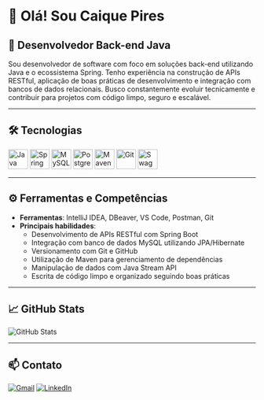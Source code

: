 # 👋 Olá! Sou Caique Pires

## 💼 Desenvolvedor Back-end Java

Sou desenvolvedor de software com foco em soluções back-end utilizando Java e o ecossistema Spring. Tenho experiência na construção de APIs RESTful, aplicação de boas práticas de desenvolvimento e integração com bancos de dados relacionais. Busco constantemente evoluir tecnicamente e contribuir para projetos com código limpo, seguro e escalável.

---

## 🛠️ Tecnologias

<p align="left">
  <img src="https://cdn.jsdelivr.net/gh/devicons/devicon/icons/java/java-original.svg" width="40" height="40" alt="Java"/>
  <img src="https://cdn.jsdelivr.net/gh/devicons/devicon/icons/spring/spring-original.svg" width="40" height="40" alt="Spring Boot"/>
  <img src="https://cdn.jsdelivr.net/gh/devicons/devicon/icons/mysql/mysql-original.svg" width="40" height="40" alt="MySQL"/>
  <img src="https://cdn.jsdelivr.net/gh/devicons/devicon/icons/postgresql/postgresql-original.svg" width="40" height="40" alt="PostgreSQL"/>
  <img src="https://cdn.jsdelivr.net/gh/devicons/devicon/icons/maven/maven-original.svg" width="40" height="40" alt="Maven"/>
  <img src="https://cdn.jsdelivr.net/gh/devicons/devicon/icons/git/git-original.svg" width="40" height="40" alt="Git"/>
 <img src="https://raw.githubusercontent.com/caiosamarone/devicons/devicon-master/icons/swagger/swagger-original.svg" width="40" height="40" alt="Swagger"/>
</p>

---

## ⚙️ Ferramentas e Competências

- **Ferramentas**: IntelliJ IDEA, DBeaver, VS Code, Postman, Git
- **Principais habilidades**:
  - Desenvolvimento de APIs RESTful com Spring Boot
  - Integração com banco de dados MySQL utilizando JPA/Hibernate
  - Versionamento com Git e GitHub
  - Utilização de Maven para gerenciamento de dependências
  - Manipulação de dados com Java Stream API
  - Escrita de código limpo e organizado seguindo boas práticas

---

## 📈 GitHub Stats

![GitHub Stats](https://github-readme-stats.vercel.app/api?username=caiquepirs&show_icons=true&theme=radical)

---

## 📫 Contato

[![Gmail](https://img.shields.io/badge/Email-Gmail-red?style=flat&logo=gmail)](mailto:pirescaiq@gmail.com)
[![LinkedIn](https://img.shields.io/badge/LinkedIn-LinkedIn-blue?style=flat&logo=linkedin)](https://www.linkedin.com/in/caique-pires-8843aa332)


